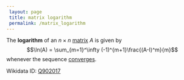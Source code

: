 ```yaml
---
 layout: page
 title: matrix logarithm
 permalink: /matrix_logarithm
---
```

The **logarithm** of an $n\times n$ [matrix](https://defsmath.github.io/DefsMath/matrix) $A$ is given by $$\ln(A) = \sum_{m=1}^\infty (-1)^{m+1}\frac{(A-I)^m}{m}$$ whenever the sequence [converges](https://defsmath.github.io/DefsMath/sequence_convergence).

Wikidata ID: [Q902017](https://www.wikidata.org/wiki/Q902017)